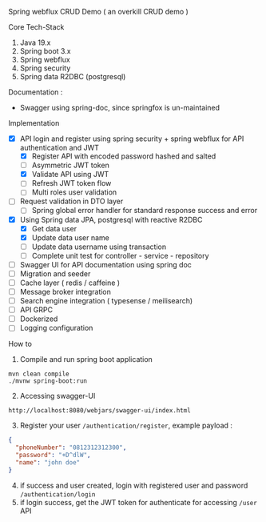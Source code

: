 Spring webflux CRUD Demo ( an overkill CRUD demo )

Core Tech-Stack 
1. Java 19.x
2. Spring boot 3.x
3. Spring webflux 
4. Spring security
5. Spring data R2DBC (postgresql)

Documentation : 
- Swagger using spring-doc, since springfox is un-maintained 

Implementation 
- [x] API login and register using spring security + spring webflux for API authentication and JWT 
  - [x] Register API with encoded password hashed and salted
  - [ ] Asymmetric JWT token
  - [x] Validate API using JWT 
  - [ ] Refresh JWT token flow 
  - [ ] Multi roles user validation 
- [ ] Request validation in DTO layer 
  - [ ] Spring global error handler for standard response success and error
- [x] Using Spring data JPA, postgresql with reactive R2DBC
  - [x] Get data user 
  - [x] Update data user name  
  - [ ] Update data username using transaction   
  - [ ] Complete unit test for controller - service - repository
- [ ] Swagger UI for API documentation using spring doc 
- [ ] Migration and seeder
- [ ] Cache layer ( redis / caffeine )
- [ ] Message broker integration
- [ ] Search engine integration ( typesense / meilisearch)
- [ ] API GRPC
- [ ] Dockerized
- [ ] Logging configuration

How to 
1. Compile and run spring boot application
```shell
mvn clean compile 
./mvnw spring-boot:run
```
2. Accessing swagger-UI
```shell
http://localhost:8080/webjars/swagger-ui/index.html
```
3. Register your user `/authentication/register`, example payload : 
```json
{
  "phoneNumber": "0812312312300",
  "password": "+D^dlW",
  "name": "john doe"
}
```
4. if success and user created, login with registered user and password  `/authentication/login`
5. if login success, get the JWT token for authenticate for accessing `/user` API